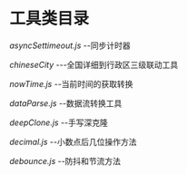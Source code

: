 # 工具类目录
*asyncSettimeout.js* --同步计时器

*chineseCity* ---全国详细到行政区三级联动工具

*nowTime.js* --当前时间的获取转换

*dataParse.js* --数据流转换工具

*deepClone.js* --手写深克隆

*decimal.js* --小数点后几位操作方法

*debounce.js* --防抖和节流方法

